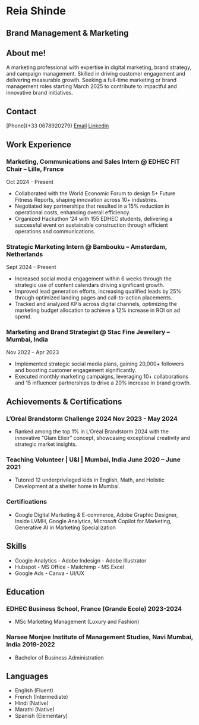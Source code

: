 # Reia Shinde

## Brand Management & Marketing

## About me!
 A marketing professional with expertise in digital marketing, brand strategy,
 and campaign management. Skilled in driving customer engagement and
 delivering measurable growth. Seeking a full-time marketing or brand
 management roles starting March 2025 to contribute to impactful and
 innovative brand initiatives.
## Contact
 
 [Phone](+33 0678920279)
 [Email](mailto:reia.shinde@gmail.com)
 [Linkedin](https://www.linkedin.com/in/reia-shinde)

## Work Experience
### Marketing, Communications and Sales Intern @ EDHEC FIT Chair  – Lille, France 
 Oct 2024 - Present
-  Collaborated with the World Economic Forum to design 5+ Future
 Fitness Reports, shaping innovation across 10+ industries.
- Negotiated key partnerships that resulted in a 15% reduction in
 operational costs, enhancing overall efficiency.
-  Organized Hackathon ‘24 with 155 EDHEC students, delivering a
 successful event on sustainable construction through efficient
 operations and communications.

###  Strategic Marketing Intern @ Bambouku – Amsterdam, Netherlands
Sept 2024 – Present
- Increased social media engagement within 6 weeks through the
 strategic use of content calendars driving significant growth.
- Improved lead generation efforts, increasing qualified leads by 25%
 through optimized landing pages and call-to-action placements.
- Tracked and analyzed KPIs across digital channels, optimizing the
 marketing budget allocation to achieve a 12% increase in ROI on ad
 spend.

###  Marketing and Brand Strategist @ Stac Fine Jewellery – Mumbai, India
Nov 2022 – Apr 2023
- Implemented strategic social media plans, gaining 20,000+ followers
 and boosting customer engagement significantly.
- Executed monthly marketing campaigns, leveraging 10+
 collaborations and 15 influencer partnerships to drive a 20% increase
 in brand growth.

## Achievements & Certifications
###  L’Oréal Brandstorm Challenge 2024  Nov 2023 - May 2024 
- Ranked among the top 1% in L’Oréal Brandstorm 2024 with the
 innovative “Glam Elixir” concept, showcasing exceptional creativity
 and strategic market insights.

###  Teaching Volunteer | U&I | Mumbai, India   June 2020 – June 2021
- Tutored 12 underprivileged kids in English, Math, and Holistic
 Development at a shelter home in Mumbai.

### Certifications
-  Google Digital Marketing & E-commerce, Adobe Graphic
 Designer, Inside LVMH, Google Analytics, Microsoft Copilot for Marketing,
 Generative AI in Marketing Specialization

## Skills
- Google Analytics  - Adobe Indesign  - Adobe Illustrator
- Hubspot - MS Office - Mailchimp -  MS Excel
- Google Ads -  Canva - UI/UX
  
## Education
### EDHEC Business School, France (Grande Ecole)  2023-2024
- MSc Marketing Management (Luxury and Fashion)

### Narsee Monjee Institute of Management Studies, Navi Mumbai, India  2019-2022
- Bachelor of Business Administration

## Languages
-  English (Fluent)
-  French (Intermediate)
-  Hindi (Native)
-  Marathi (Native)
-  Spanish (Elementary)


